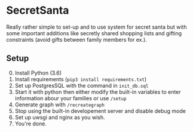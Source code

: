 # SecretSanta
Really rather simple to set-up and to use system for secret santa but with some important additions like secretly shared
shopping lists and gifting constraints (avoid gifts between family members for ex.).

## Setup
0. Install Python (3.6)
1. Install requirements (`pip3 install requirements.txt`)
2. Set up PostgresSQL with the command in `init_db.sql`
2. Start it with python then either modify the built-in variables to enter information abour your families or use `/setup`
3. Generate graph with `/recreategraph`
4. Stop using the built-in developement server and disable debug mode
5. Set up uwsgi and nginx as you wish.
6. You're done.